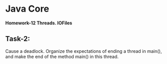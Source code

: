 # Java Core

**Homework-12 Threads. IOFiles**

## Task-2:

Cause a deadlock. 
Organize the expectations of ending a thread in main(), 
and make the end of the method main() in this thread.
